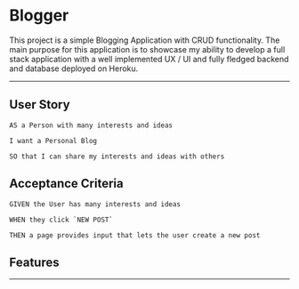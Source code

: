# Blogger

This project is a simple Blogging Application with CRUD functionality. The main purpose for this application is to showcase my ability to develop a full stack application with a well implemented UX / UI and fully fledged backend and database deployed on Heroku.

---

## User Story

```
AS a Person with many interests and ideas

I want a Personal Blog

SO that I can share my interests and ideas with others
```

## Acceptance Criteria

```
GIVEN the User has many interests and ideas

WHEN they click `NEW POST`

THEN a page provides input that lets the user create a new post
```

## Features

---